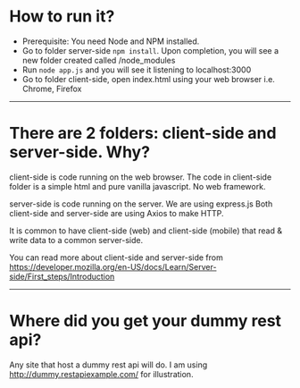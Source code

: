 # How to run it?
- Prerequisite: You need Node and NPM installed.
- Go to folder server-side `npm install`. Upon completion, you will see a new folder created called /node_modules
- Run `node app.js` and you will see it listening to localhost:3000
- Go to folder client-side, open index.html using your web browser i.e. Chrome, Firefox

---

# There are 2 folders: client-side and server-side. Why?
client-side is code running on the web browser. The code in client-side folder is a simple html and pure vanilla javascript. No web framework.

server-side is code running on the server. We are using express.js
Both client-side and server-side are using Axios to make HTTP.

It is common to have client-side (web) and client-side (mobile) that read & write data to a common server-side.

You can read more about client-side and server-side from https://developer.mozilla.org/en-US/docs/Learn/Server-side/First_steps/Introduction

---

# Where did you get your dummy rest api?
Any site that host a dummy rest api will do. I am using http://dummy.restapiexample.com/ for illustration.
